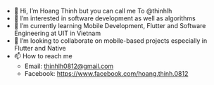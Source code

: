 - 👋 Hi, I’m Hoang Thinh but you can call me To @thinhlh
- 👀 I’m interested in software development as well as algorithms
- 🌱 I’m currently learning Mobile Development, Flutter and Software Engineering at UIT in Vietnam
- 💞️ I’m looking to collaborate on mobile-based projects especially in Flutter and Native
- 📫 How to reach me 
  - Email: thinhlh0812@gmail.com
  - Facebook: https://www.facebook.com/hoang.thinh.0812

<!---
thinhlh/thinhlh is a ✨ special ✨ repository because its `README.md` (this file) appears on your GitHub profile.
You can click the Preview link to take a look at your changes.
--->
